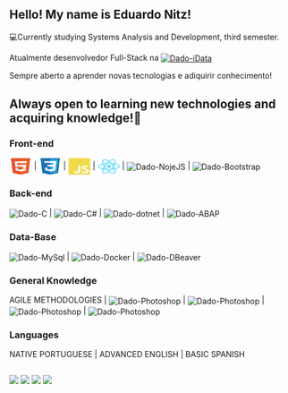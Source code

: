 ## Hello! My name is Eduardo Nitz!

💻Currently studying Systems Analysis and Development, third semester.

Atualmente desenvolvedor Full-Stack na <a href="https://idata.com.br" target="_blank"><img align="center" alt="Dado-iData" height="30" width="60" src="https://idata.com.br/wp-content/uploads/2021/07/cropped-logotipo_idata-software-02-1-e1678106358607.png" /> </a>

Sempre aberto a aprender novas tecnologias e adiquirir conhecimento!

## Always open to learning new technologies and acquiring knowledge!🧠

### Front-end

<img align="center" alt="Dado-HTML" height="30" width="40" src="https://raw.githubusercontent.com/devicons/devicon/master/icons/html5/html5-original.svg"> |   <img align="center" alt="Dado-CSS" height="30" width="40" src="https://raw.githubusercontent.com/devicons/devicon/master/icons/css3/css3-original.svg"> | <img align="center" alt="Dado-Js" height="30" width="40" src="https://raw.githubusercontent.com/devicons/devicon/master/icons/javascript/javascript-plain.svg"> |   <img align="center" alt="Dado-React" height="30" width="40" src="https://raw.githubusercontent.com/devicons/devicon/master/icons/react/react-original.svg"> |   <img align="center" alt="Dado-NojeJS" height="30" width="40" src="https://cdn.jsdelivr.net/gh/devicons/devicon/icons/nodejs/nodejs-original.svg" /> |   <img align="center" alt="Dado-Bootstrap" height="30" width="40" src="https://cdn.jsdelivr.net/gh/devicons/devicon/icons/bootstrap/bootstrap-original.svg" /> 

### Back-end

  <img align="center" alt="Dado-C" height="30" width="40" src="https://cdn.jsdelivr.net/gh/devicons/devicon/icons/c/c-original.svg" /> |   <img align="center" alt="Dado-C#" height="30" width="40" src="https://cdn.jsdelivr.net/gh/devicons/devicon/icons/csharp/csharp-original.svg" /> |   <img align="center" alt="Dado-dotnet" height="30" width="40" src="https://cdn.jsdelivr.net/gh/devicons/devicon/icons/dot-net/dot-net-plain-wordmark.svg" /> |   <img align="center" alt="Dado-ABAP" height="30" width="60" src="https://upload.wikimedia.org/wikipedia/commons/5/59/SAP_2011_logo.svg" /> 

### Data-Base

  <img align="center" alt="Dado-MySql" height="30" width="40" src="https://cdn.jsdelivr.net/gh/devicons/devicon/icons/mysql/mysql-original.svg" /> | <img align="center" alt="Dado-Docker" height="30" width="40" src="https://cdn.jsdelivr.net/gh/devicons/devicon/icons/docker/docker-original.svg" /> | <img align="center" alt="Dado-DBeaver" height="30" width="40" src="https://upload.wikimedia.org/wikipedia/commons/b/b5/DBeaver_logo.svg" />  

### General Knowledge

AGILE METHODOLOGIES | <img align="center" alt="Dado-Photoshop" height="30" width="40" src="https://cdn.jsdelivr.net/gh/devicons/devicon/icons/photoshop/photoshop-plain.svg" /> | <img align="center" alt="Dado-Photoshop" height="30" width="40" src="https://cdn.jsdelivr.net/gh/devicons/devicon/icons/canva/canva-original.svg" /> | <img align="center" alt="Dado-Photoshop" height="30" width="40" src="https://cdn.jsdelivr.net/gh/devicons/devicon/icons/git/git-original.svg" /> | <img align="center" alt="Dado-Photoshop" height="30" width="40" src="https://cdn.jsdelivr.net/gh/devicons/devicon/icons/trello/trello-plain-wordmark.svg" /> 



### Languages

NATIVE PORTUGUESE | ADVANCED ENGLISH | BASIC SPANISH
##

<!-- ![Anurag's GitHub stats](https://github-readme-stats.vercel.app/api?username=DadoNitz&show_icons=true&theme=dark)
[![Top Langs](https://github-readme-stats.vercel.app/api/top-langs/?username=DadoNitz&layout=compact)](https://github.com/anuraghazra/github-readme-stats) -->
  
##

<div> 
<a href="https://instagram.com/dado_nitz" target="_blank"><img src="https://img.shields.io/badge/-Instagram-%23E4405F?style=for-the-badge&logo=instagram&logoColor=white"></a>
<a href = "mailto:dadonitz@gmail.com" target="_blank" ><img src="https://img.shields.io/badge/-Gmail-%23333?style=for-the-badge&logo=gmail&logoColor=white"></a>
<a href="https://www.linkedin.com/in/eduardo-nitz-rodrigues-a09b5a210/" target="_blank"><img src="https://img.shields.io/badge/-LinkedIn-%230077B5?style=for-the-badge&logo=linkedin&logoColor=white" target="_blank"></a> 
<a href="https://wa.me/555198227581/" target="_blank"><img src="https://img.shields.io/badge/WhatsApp-25D366?style=for-the-badge&logo=whatsapp&logoColor=white"></a> 

</div>
